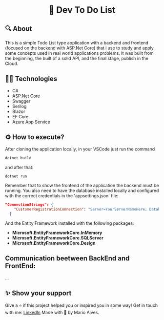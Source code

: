 <p align="center">

</p>
<h1 align="center"> 📝 Dev To Do List </h1>

## 🔍 About
This is a simple Todo List type application with a backend and frontend (focused on the backend with ASP.Net Core) that i use to study and apply some concepts used in real world applications problems. It was built from the beginning, the built of a solid API, and the final stage, publish in the Cloud.

## 🧑‍💻 Technologies
* C# 
* ASP.Net Core
* Swagger
* Serilog
* Blazor
* EF Core
* Azure App Service

## ⚙️ How to execute?
After cloning the application locally, in your VSCode just run the command
```bash
dotnet build
```
and after that:
```bash
dotnet run
```
Remember that to show the frontend of the application the backend must be running. 
You also need to have the database installed locally and configured with the correct credentials in the 'appsettings.json' file:

```json
"ConnectionStrings": {
    "CustomerRegistrationConnection": "Server=YourServerNameHere; Database=CustomerRegistrationDb; Integrated Security=True; trustServerCertificate=true;"
  }
```

And the Entity Framework installed with the following packages:
- **Microsoft.EntityFrameworkCore.InMemory**
- **Microsoft.EntityFrameworkCore.SQLServer**
- **Microsoft.EntityFrameworkCore.Design**

## Communication beetween BackEnd and FrontEnd:
...

## ✨ Show your support
Give a ⭐️ if this project helped you or inspired you in some way!
Get in touch with me: <a href="https://www.linkedin.com/in/marioalvesneto/">LinkedIn</a>
Made with 💜 by Mario Alves.
